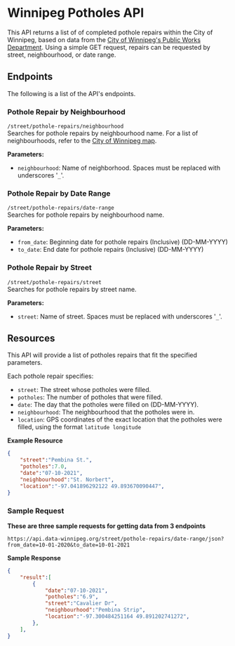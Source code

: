 # Winnipeg Potholes API
This API returns a list of of completed pothole repairs within the City of Winnipeg, based on data from the [City of Winnipeg's Public Works Department](https://data.winnipeg.ca/Streets/Pothole-Repairs/4mat-mb3w). Using a simple GET request, repairs can be requested by street, neighbourhood, or date range.

## Endpoints

The following is a list of the API's endpoints.

### Pothole Repair by Neighbourhood 

`/street/pothole-repairs/neighbourhood`  
Searches for pothole repairs by neighbourhood name. For a list of neighbourhoods, refer to the [City of Winnipeg map](https://data.winnipeg.ca/City-Planning/Neighbourhood/fen6-iygi).  

**Parameters:**  
- `neighbourhood`: Name of neighborhood. Spaces must be replaced with underscores '`_`'.

### Pothole Repair by Date Range 

`/street/pothole-repairs/date-range `  
Searches for pothole repairs by neighbourhood name.  

**Parameters:**  
- `from_date`: Beginning date for pothole repairs (Inclusive) (DD-MM-YYYY)
- `to_date`: End date for pothole repairs (Inclusive) (DD-MM-YYYY)

### Pothole Repair by Street 

`/street/pothole-repairs/street`  
Searches for pothole repairs by street name.  

**Parameters:**  
- `street`: Name of street. Spaces must be replaced with underscores '`_`'.

## Resources

This API will provide a list of potholes repairs that fit the specified parameters.

Each pothole repair specifies:
  - `street`: The street whose potholes were filled.
  - `potholes`: The number of potholes that were filled.
  - `date`: The day that the potholes were filled on (DD-MM-YYYY).
  - `neighbourhood`: The neighbourhood that the potholes were in.
  - `location`: GPS coordinates of the exact location that the potholes were filled, using the format `latitude longitude`

**Example Resource**
```json
{
	"street":"Pembina St.",
	"potholes":7.0,
	"date":"07-10-2021",
	"neighbourhood":"St. Norbert",
	"location":"-97.041896292122 49.893670090447",
}
```


### Sample Request  
  
  
**These are three sample requests for getting data from 3 endpoints**
```
https://api.data-winnipeg.org/street/pothole-repairs/date-range/json?from_date=10-01-2020&to_date=10-01-2021
```

**Sample Response**
```json
{
	"result":[
		{
			"date":"07-10-2021",
			"potholes":"6.9",
			"street":"Cavalier Dr",
			"neighbourhood":"Pembina Strip",
			"location":"-97.300484251164 49.891202741272",
		},
	],
}
```